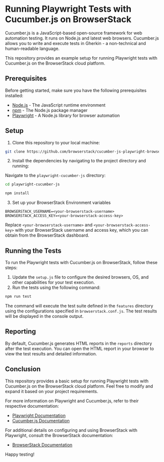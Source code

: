 # Running Playwright Tests with Cucumber.js on BrowserStack

Cucumber.js is a JavaScript-based open-source framework for web automation testing. It runs on Node.js and latest web browsers. Cucumber.js allows you to write and execute tests in Gherkin - a non-technical and human-readable language.

This repository provides an example setup for running Playwright tests with Cucumber.js on the BrowserStack cloud platform.

## Prerequisites

Before getting started, make sure you have the following prerequisites installed:

- [Node.js](https://nodejs.org) - The JavaScript runtime environment
- [npm](https://www.npmjs.com/) - The Node.js package manager
- [Playwright](https://playwright.dev/) - A Node.js library for browser automation

## Setup

1. Clone this repository to your local machine:

```bash
git clone https://github.com/browserstack/cucumber-js-playwright-browserstack.git
```

2. Install the dependencies by navigating to the project directory and running:

Navigate to the `playwright-cucumber-js` directory:

```bash
cd playwright-cucumber-js
```

```bash
npm install
```

3. Set up your BrowserStack Environment variables

```plaintext
BROWSERSTACK_USERNAME=<your-browserstack-username>
BROWSERSTACK_ACCESS_KEY=<your-browserstack-access-key>
```

Replace `<your-browserstack-username>` and `<your-browserstack-access-key>` with your BrowserStack username and access key, which you can obtain from the BrowserStack dashboard.

## Running the Tests

To run the Playwright tests with Cucumber.js on BrowserStack, follow these steps:

1. Update the `setup.js` file to configure the desired browsers, OS, and other capabilities for your test execution.
2. Run the tests using the following command:

```bash
npm run test
```

The command will execute the test suite defined in the `features` directory using the configurations specified in `browserstack.conf.js`. The test results will be displayed in the console output.

## Reporting

By default, Cucumber.js generates HTML reports in the `reports` directory after the test execution. You can open the HTML report in your browser to view the test results and detailed information.

## Conclusion

This repository provides a basic setup for running Playwright tests with Cucumber.js on the BrowserStack cloud platform. Feel free to modify and expand it based on your project requirements.

For more information on Playwright and Cucumber.js, refer to their respective documentation:

- [Playwright Documentation](https://playwright.dev/docs/intro)
- [Cucumber.js Documentation](https://github.com/cucumber/cucumber-js)

For additional details on configuring and using BrowserStack with Playwright, consult the BrowserStack documentation:

- [BrowserStack Documentation](https://www.browserstack.com/docs)

Happy testing!
